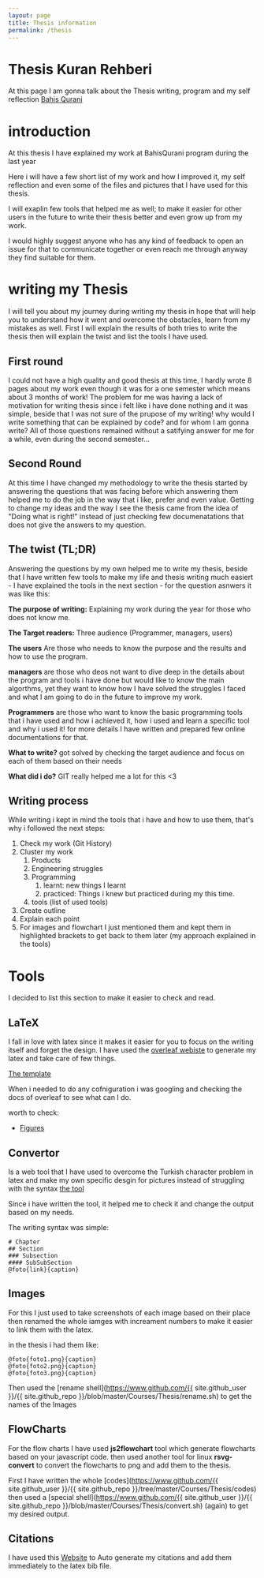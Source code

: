 ```yaml
---
layout: page
title: Thesis information   
permalink: /thesis
---
```

# Thesis Kuran Rehberi 

At this page I am gonna talk about the Thesis writing, program and my self reflection 
[Bahis Qurani](/BahisQurani)

# introduction 

At this thesis I have explained my work at BahisQurani program during the last year 

Here i will have a few short list of my work and how I improved it, my self reflection and even some of the files and pictures that I have used for this thesis. 

I will exaplin few tools that helped me as well; to make it easier for other users in the future to write their thesis better and even grow up from my work. 

I would highly suggest anyone who has any kind of feedback to open an issue for that to communicate together or even reach me through anyway they find suitable for them. 

# writing my Thesis 

I will tell you about my journey during writing my thesis in hope that will help you to understand how it went and overcome the obstacles, learn from my mistakes as well. First I will explain the results of both tries to write the thesis then will explain the twist and list the tools I have used.

## First round

I could not have a high quality and good thesis at this time, I hardly wrote 8 pages about my work even though it was for a one semester which means about 3 months of work! The problem for me was having a lack of motivation for writing thesis since i felt like i have done nothing and it was simple, beside that I was not sure of the prupose of my writing! why would I write something that can be explained by code? and for whom I am gonna write? All of those questions remained without a satifying answer for me for a while, even during the second semester... 

## Second Round

At this time I have changed my methodology to write the thesis started by answering the questions that was facing before which answering them helped me to do the job in the way that i like, prefer and even value. Getting to change my ideas and the way I see the thesis came from the idea of "Doing what is right!" instead of just checking few documenatations that does not give the answers to my question.  

## The twist (TL;DR)

Answering the questions by my own helped me to write my thesis, beside that I have written few tools to make my life and thesis writing much easiert - I have explained the tools in the next section - for the question asnwers it was like this: 

**The purpose of writing:** Explaining my work during the year for those who does not know me. 

**The Target readers:** 
Three audience (Programmer, managers, users)

**The users** Are those who needs to know the purpose and the results and how to use the program. 

**managers** are those who deos not want to dive deep in the details about the program and tools i have done but would like to know the main algorthms,  yet they want to know how I have solved the struggles I faced and what I am going to do in the future to improve my work.

**Programmers** are those who want to know the basic programming tools that i have used and how i achieved it, how i used and learn a specific tool and why i used it! for more details I have written and prepared few online documentations for that. 

**What to write?** got solved by checking the target audience and focus on each of them based on their needs 

**What did i do?** GIT really helped me a lot for this <3 

## Writing process

While writing i kept in mind the tools that i have and how to use them, that's why i followed the next steps: 

1. Check my work (Git History)
2. Cluster my work 
   1. Products
   2. Engineering struggles
   3. Programming  
      1. learnt: new things I learnt
      2. practiced: Things i knew but practiced during my this time.
   4. tools (list of used tools)
3. Create outline
4. Explain each point 
5. For images and flowchart I just mentioned them and kept them in highlighted brackets to get back to them later (my approach explained in the tools) 


# Tools 

I decided to list this section to make it easier to check and read. 

## LaTeX

I fall in love with latex since it makes it easier for you to focus on the writing itself and forget the design. I have used the [overleaf webiste](https://www.overleaf.com/) to generate my latex and take care of few things. 

    
[The template](https://www.overleaf.com/latex/templates/fsmvu-thesis-template/wychkztcsqyp)

When i needed to do any cofniguration i was googling and checking the docs of overleaf to see what can I do.

worth to check: 
- [Figures](https://www.overleaf.com/learn/latex/Positioning_of_Figures)


## Convertor 

Is a web tool that I have used to overcome the Turkish character problem in latex and make my own specific desgin for pictures instead of struggling with the syntax [the tool](./convertor.html)

Since i have written the tool, it helped me to check it and change the output based on my needs. 

The writing syntax was simple: 

```
# Chapter
## Section 
### Subsection
#### SubSubSection
@foto{link}{caption}  
```

## Images 

For this I just used to take screenshots of each image based on their place then renamed the whole iamges with increament numbers to make it easier to link them with the latex. 

in the thesis i had them like: 
```
@foto{foto1.png}{caption}
@foto{foto2.png}{caption}
@foto{foto3.png}{caption}
```

Then used the [rename shell](https://www.github.com/{{ site.github_user }}/{{ site.github_repo }}/blob/master/Courses/Thesis/rename.sh) to get the names of the Images 

## FlowCharts 

For the flow charts I have used **js2flowchart** tool which generate flowcharts based on your javascript code. then used another tool for linux **rsvg-convert** to convert the flowcharts to png and add them to the thesis.

First I have written the whole [codes](https://www.github.com/{{ site.github_user }}/{{ site.github_repo }}/tree/master/Courses/Thesis/codes) then used a [special shell](https://www.github.com/{{ site.github_user }}/{{ site.github_repo }}/blob/master/Courses/Thesis/convert.sh) (again) to get my desired output.

## Citations

I have used this [Website](https://www.citationmachine.net/bibtex/cite-a-website) to Auto generate my citations and add them immediately to the latex bib file.

